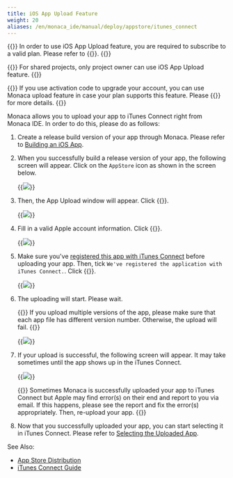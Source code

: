 ```yaml
---
title: iOS App Upload Feature
weight: 20
aliases: /en/monaca_ide/manual/deploy/appstore/itunes_connect
---
```


{{<note>}}
    In order to use iOS App Upload feature, you are required to subscribe to a valid plan. Please refer to {{<link href="https://monaca.mobi/en/pricing" title="Monaca Subscription Plans">}}.
{{</note>}}

{{<note>}}
    For shared projects, only project owner can use iOS App Upload feature.
{{</note>}}

{{<warning>}}
    If you use activation code to upgrade your account, you can use Monaca upload feature in case your plan supports this feature. Please {{<link href="https://monaca.io/service/index.html" title="contact us">}} for more details.
{{</warning>}}

Monaca allows you to upload your app to iTunes Connect right from Monaca
IDE. In order to do this, please do as follows:

1.  Create a release build version of your app through Monaca. Please
    refer to [Building an iOS App](../../../build/ios/build_ios).
2.  When you successfully build a release version of your app, the
    following screen will appear. Click on the `AppStore` icon as shown in
    the screen below.

    {{<img src="/images/monaca_ide/manual/deploy/app_submission/upload.png">}}

3.  Then, the App Upload window will appear. Click {{<guilabel name="Next">}}.

    {{<img src="/images/monaca_ide/manual/deploy/app_submission/2.png">}}

4.  Fill in a valid Apple account information. Click {{<guilabel name="Next">}}.

    {{<img src="/images/monaca_ide/manual/deploy/app_submission/3.png">}}

5.  Make sure you've [registered this app with iTunes Connect](../itunes_connect/#registering-the-app) before uploading your app. Then, tick `We've registered the application with iTunes Connect.`. Click {{<guilabel name="Upload">}}.

    {{<img src="/images/monaca_ide/manual/deploy/app_submission/4.png">}}

6.  The uploading will start. Please wait.

    {{<note>}}
        If you upload multiple versions of the app, please make sure that each app file has different version number. Otherwise, the upload will fail.
    {{</note>}}

    {{<img src="/images/monaca_ide/manual/deploy/app_submission/5.png">}}

7.  If your upload is successful, the following screen will appear. It
    may take sometimes until the app shows up in the iTunes Connect.

    {{<img src="/images/monaca_ide/manual/deploy/app_submission/6.png">}}

    {{<note>}}
        Sometimes Monaca is successfully uploaded your app to iTunes Connect but Apple may find error(s) on their end and report to you via email. If this happens, please see the report and fix the error(s) appropriately. Then, re-upload your app.
    {{</note>}}

8.  Now that you successfully uploaded your app, you can start selecting it in iTunes Connect. Please refer to [Selecting the Uploaded App](../itunes_connect/#selecting-the-uploaded-app).


See Also: 

- [App Store Distribution](../)
- [iTunes Connect Guide](../itunes_connect)



